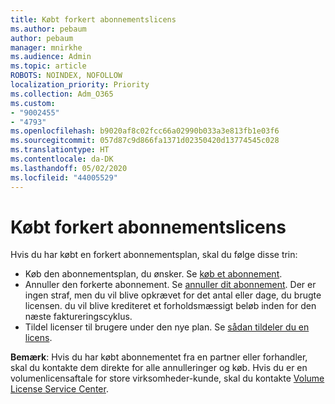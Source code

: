 ```yaml
---
title: Købt forkert abonnementslicens
ms.author: pebaum
author: pebaum
manager: mnirkhe
ms.audience: Admin
ms.topic: article
ROBOTS: NOINDEX, NOFOLLOW
localization_priority: Priority
ms.collection: Adm_O365
ms.custom:
- "9002455"
- "4793"
ms.openlocfilehash: b9020af8c02fcc66a02990b033a3e813fb1e03f6
ms.sourcegitcommit: 057d87c9d866fa1371d02350420d13774545c028
ms.translationtype: HT
ms.contentlocale: da-DK
ms.lasthandoff: 05/02/2020
ms.locfileid: "44005529"
---
```

# <a name="purchased-wrong-subscription-license"></a>Købt forkert abonnementslicens

Hvis du har købt en forkert abonnementsplan, skal du følge disse trin:

- Køb den abonnementsplan, du ønsker. Se [køb et abonnement](https://docs.microsoft.com/alchemyinsights/buy-a-subscription-to-office-365-for-business).
- Annuller den forkerte abonnement. Se [annuller dit abonnement](https://docs.microsoft.com/alchemyinsights/canceling-your-office-365-subscription).
Der er ingen straf, men du vil blive opkrævet for det antal eller dage, du brugte licensen. du vil blive krediteret et forholdsmæssigt beløb inden for den næste faktureringscyklus.
- Tildel licenser til brugere under den nye plan. Se [sådan tildeler du en licens](https://docs.microsoft.com/alchemyinsights/how-to-assign-a-license-to-a-user).

**Bemærk**: Hvis du har købt abonnementet fra en partner eller forhandler, skal du kontakte dem direkte for alle annulleringer og køb. Hvis du er en volumenlicensaftale for store virksomheder-kunde, skal du kontakte [Volume License Service Center](https://support.microsoft.com/help/4471406/how-to-contact-the-microsoft-volume-licensing-service-center).
